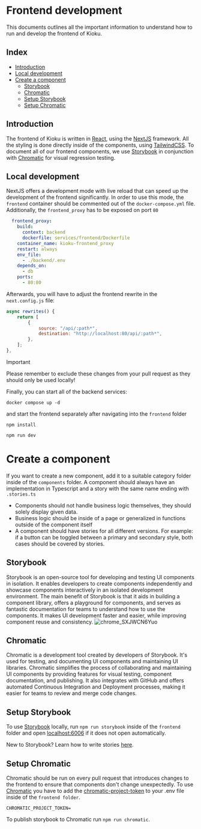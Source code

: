 # Frontend development
This documents outlines all the important information to understand how to run and develop the frontend of Kioku.

## Index
- [Introduction](#introduction)
- [Local development](#local-development)
- [Create a component](#create-a-component)
  - [Storybook](#storybook)
  - [Chromatic](#chromatic)
  - [Setup Storybook](#setup-storybook)
  - [Setup Chromatic](#setup-chromatic)


## Introduction
The frontend of Kioku is written in [React](https://react.dev/), using the [NextJS](https://nextjs.org/) framework. All the styling is done directly inside of the components, using [TailwindCSS](https://tailwindcss.com/). To document all of our frontend components, we use [Storybook](https://storybook.js.org/) in conjunction with [Chromatic](https://www.chromatic.com/) for visual regression testing.

## Local development
NextJS offers a development mode with live reload that can speed up the development of the frontend significantly. In order to use this mode, the `frontend` container should be commented out of the `docker-compose.yml` file.
Additionally, the `frontend_proxy` has to be exposed on port `80`
```yaml
  frontend_proxy:
    build:
      context: backend
      dockerfile: services/frontend/Dockerfile
    container_name: kioku-frontend_proxy
    restart: always
    env_file:
      - ./backend/.env
    depends_on:
      - db
    ports:
      - 80:80
```
Afterwards, you will have to adjust the frontend rewrite in the `next.config.js` file:
```javascript
async rewrites() {
    return [
        {
            source: "/api/:path*",
            destination: "http://localhost:80/api/:path*",
        },
    ];
},
```

> [!IMPORTANT]  
> Please remember to exclude these changes from your pull request as they should only be used locally!

Finally, you can start all of the backend services:
```
docker compose up -d
```
and start the frontend separately after navigating into the `frontend` folder
```
npm install
```
```
npm run dev
```

# Create a component
If you want to create a new component, add it to a suitable category folder inside of the `components` folder.
A component should always have an implementation in Typescript and a story with the same name ending with `.stories.ts`
- Components should not handle business logic themselves, they should solely display given data.
- Business logic should be inside of a page or generalized in functions outside of the component itself
- A component should have stories for all different versions. For example: if a button can be toggled between a primary and secondary style, both cases should be covered by stories.


## Storybook
Storybook is an open-source tool for developing and testing UI components in isolation. It enables developers to create components independently and showcase components interactively in an isolated development environment. The main benefit of Storybook is that it aids in building a component library, offers a playground for components, and serves as fantastic documentation for teams to understand how to use the components. It makes UI development faster and easier, while improving component reuse and consistency.
![chrome_SXJWCN6Yuo](https://github.com/kioku-project/kioku/assets/60541979/9cb21aa9-8c1b-4582-83d6-a95d770fbebf)

## Chromatic
Chromatic is a development tool created by developers of Storybook. It's used for testing, and documenting UI components and maintaining UI libraries. Chromatic simplifies the process of collaborating and maintaining UI components by providing features for visual testing, component documentation, and publishing. It also integrates with GitHub and offers automated Continuous Integration and Deployment processes, making it easier for teams to review and merge code changes.

## Setup Storybook
To use [Storybook](https://storybook.js.org/) locally, run `npm run storybook` inside of the `frontend` folder and open [localhost:6006](http://localhost:6006) if it does not open automatically.
 
New to Storybook? Learn how to write stories [here](https://storybook.js.org/docs/react/writing-stories/introduction).

## Setup Chromatic
Chromatic should be run on every pull request that introduces changes to the frontend to ensure that components don't change unexpectedly.
To use [Chromatic](https://www.chromatic.com/) you have to add the [chromatic-project-token](https://www.chromatic.com/manage?appId=63e354941aa15501d3467f88&view=configure) to your .env file inside of the `frontend folder`. 

 ```
 CHROMATIC_PROJECT_TOKEN=
 ```
 
To publish storybook to Chromatic run `npm run chromatic`.
